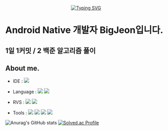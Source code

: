 <div align="center">

[![Typing SVG](https://readme-typing-svg.herokuapp.com/?color=6796e5&lines=hi,+i'm+AOSdeveloper&font=Dancing+Script&size=50&center=true&vCenter=true&width=600&height=80)](https://git.io/typing-svg)
<!--font: https://fonts.google.com/specimen/Redressed   Redressed,Festive -->

</div>

<div align="left">
     
# Android Native 개발자 BigJeon입니다.
     
## 1일 1커밋 / 2 백준 알고리즘 풀이 

## About me.

* IDE : <img src="https://img.shields.io/badge/Android Studio-34A853?style=flat-square&logo=ANDROID&logoColor=white"/>
     
* Language : <img src="https://img.shields.io/badge/JAVA-FC390E?style=flat-square&logo=Eclipse IDE&logoColor=white"/>  <img src="https://img.shields.io/badge/Kotlin-7F52FF?style=flat-square&logo=kotlin&logoColor=white"/>
     
* RVS : <img src="https://img.shields.io/badge/GitHub-181717?style=flat-square&logo=GitHub&logoColor=white"/>  <img src="https://img.shields.io/badge/Git-F05032?style=flat-square&logo=git&logoColor=black"/>
     
* Tools : <img src="https://img.shields.io/badge/Slack-4A154B?style=flat-square&logo=slack&logoColor=white"/>  <img src="https://img.shields.io/badge/Jira-0052CC?style=flat-square&logo=jira&logoColor=white"/>  <img src="https://img.shields.io/badge/Notion-000000?style=flat-square&logo=notion&logoColor=white"/>  <img src="https://img.shields.io/badge/Figma-F24E1E?style=flat-square&logo=figma&logoColor=white"/>

![Anurag's GitHub stats](https://github-readme-stats.vercel.app/api?username=BigJeon2&show_icons=true&theme=cobalt)
[![Solved.ac Profile](http://mazassumnida.wtf/api/v2/generate_badge?boj=robert6728)](https://solved.ac/robert6728/)

</div>

